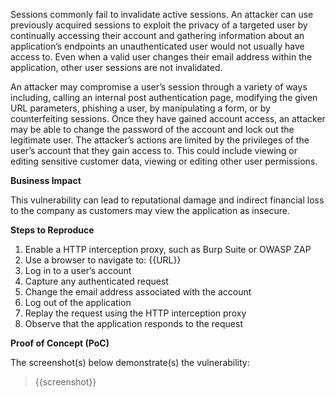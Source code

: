 Sessions commonly fail to invalidate active sessions. An attacker can use previously acquired sessions to exploit the privacy of a targeted user by continually accessing their account and gathering information about an application’s endpoints an unauthenticated user would not usually have access to. Even when a valid user changes their email address within the application, other user sessions are not invalidated.

An attacker may compromise a user’s session through a variety of ways including, calling an internal post authentication page, modifying the given URL parameters, phishing a user, by manipulating a form, or by counterfeiting sessions. Once they have gained account access, an attacker may be able to change the password of the account and lock out the legitimate user. The attacker’s actions are limited by the privileges of the user’s account that they gain access to. This could include viewing or editing sensitive customer data, viewing or editing other user permissions.

**Business Impact**

This vulnerability can lead to reputational damage and indirect financial loss to the company as customers may view the application as insecure.

**Steps to Reproduce**

1. Enable a HTTP interception proxy, such as Burp Suite or OWASP ZAP
1. Use a browser to navigate to: {{URL}}
1. Log in to a user’s account
1. Capture any authenticated request
1. Change the email address associated with the account
1. Log out of the application
1. Replay the request using the HTTP interception proxy
1. Observe that the application responds to the request

**Proof of Concept (PoC)**

The screenshot(s) below demonstrate(s) the vulnerability:
>
> {{screenshot}}
